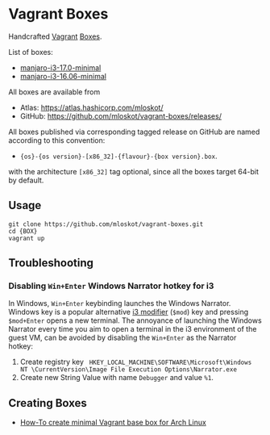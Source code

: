 # Vagrant Boxes

Handcrafted [Vagrant](https://www.vagrantup.com/) [Boxes](https://www.vagrantup.com/docs/boxes.html).

List of boxes:

* [manjaro-i3-17.0-minimal](manjaro-i3-17.0-minimal/README.md)
* [manjaro-i3-16.06-minimal](manjaro-i3-16.06-minimal/README.md)

All boxes are available from

* Atlas: https://atlas.hashicorp.com/mloskot/
* GitHub: https://github.com/mloskot/vagrant-boxes/releases/

All boxes published via corresponding tagged release on GitHub are named according to this convention:

 * `{os}-{os version}-[x86_32]-{flavour}-{box version}.box`.

with the architecture `[x86_32]` tag optional, since all the boxes target 64-bit by default.

## Usage

```
git clone https://github.com/mloskot/vagrant-boxes.git
cd {BOX}
vagrant up
```

## Troubleshooting

### Disabling `Win+Enter` Windows Narrator hotkey for i3 

In Windows, `Win+Enter` keybinding launches the Windows Narrator.
Windows key is a popular alternative [i3 modifier](https://i3wm.org/docs/userguide.html#_using_i3)
(`$mod`) key and pressing `$mod+Enter` opens a new terminal.
The annoyance of launching the Windows Narrator every time
you aim to open a terminal in the i3 environment of the guest VM,
can be avoided by disabling the `Win+Enter` as the Narrator hotkey:

1. Create registry key ` HKEY_LOCAL_MACHINE\SOFTWARE\Microsoft\Windows NT \CurrentVersion\Image File Execution Options\Narrator.exe`
2. Create new String Value with name `Debugger` and value `%1`.

## Creating Boxes

* [How-To create minimal Vagrant base box for Arch Linux](docs/HowToCreateBox.md)